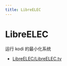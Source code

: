 ```yaml
---
title: LibreELEC
---
```


# LibreELEC

运行 kodi 的最小化系统

- [LibreELEC/LibreELEC.tv](https://github.com/LibreELEC/LibreELEC.tv)
